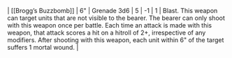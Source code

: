 | [[Brogg’s Buzzbomb]] | 6"    | Grenade 3d6 | 5   | -1  | 1   | Blast. This weapon can target units that are not visible to the bearer. The bearer can only shoot with this weapon once per battle. Each time an attack is made with this weapon, that attack scores a hit on a hitroll of 2+, irrespective of any modifiers. After shooting with this weapon, each unit within 6" of the target suffers 1 mortal wound. | 